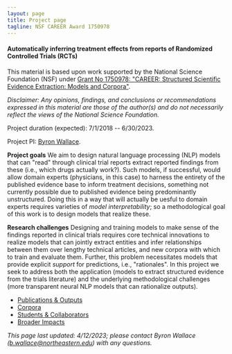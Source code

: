 ```yaml
---
layout: page
title: Project page
tagline: NSF CAREER Award 1750978
---
```


#### Automatically inferring treatment effects from reports of Randomized Controlled Trials (RCTs)

This material is based upon work supported by the National Science Foundation (NSF) under [Grant No 1750978: "CAREER: Structured Scientific Evidence Extraction: Models and Corpora"](https://www.nsf.gov/awardsearch/showAward?AWD_ID=1750978).


*Disclaimer: Any opinions, findings, and conclusions or recommendations expressed in this material are those of the author(s) and do not necessarily reflect the views of the National Science Foundation.*

Project duration (expected): 7/1/2018 -- 6/30/2023.

Project PI: [Byron Wallace](http://www.byronwallace.com).

**Project goals** We aim to design natural language processing (NLP) models that can "read" through clinical trial reports extract reported findings from these (i.e., which drugs actually work?). Such models, if successful, would allow domain experts (physicians, in this case) to harness the entirety of the published evidence base to inform treatment decisions, something not currently possible due to published evidence being predominantly unstructured. Doing this in a way that will actually be uesful to domain experts requires varieties of *model interpretability*; so a methodological goal of this work is to design models that realize these.

**Research challenges** Designing and training models to make sense of the findings reported in clinical trials requires core technical innovations to realize models that can jointly extract entities and infer relationships between them over lengthy technical articles, and new corpora with which to train and evaluate them. Further, this problem necessitates models that provide explicit *support* for predictions, i.e., "rationales". In this project we seek to address both the application (models to extract structured evidence from the trials literature) and the underlying methodological challenges (more transparent neural NLP models that can rationalize outputs). 


- [Publications & Outputs](pages/outputs.html)
- [Corpora](http://evidence-inference.ebm-nlp.com/)
- [Students & Collaborators](pages/students.html)
- [Broader Impacts](pages/broader_impacts.html)


*This page last updated: 4/12/2023; please contact Byron Wallace (b.wallace@northeastern.edu) with any questions.*
 
